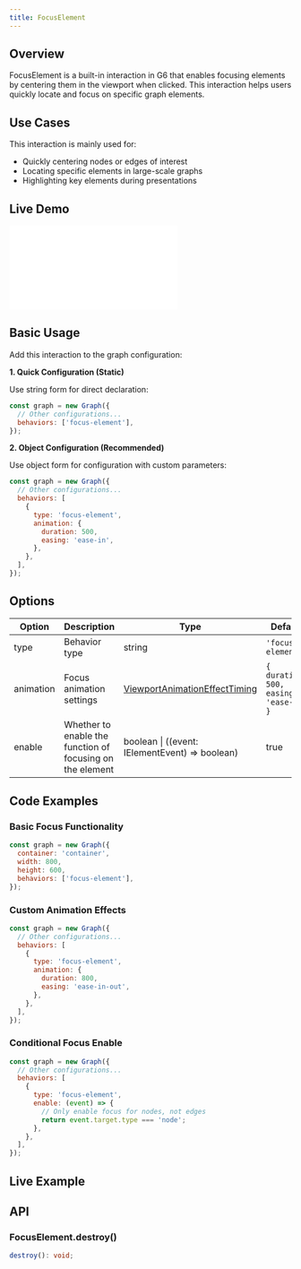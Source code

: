 ```yaml
---
title: FocusElement
---
```


## Overview

FocusElement is a built-in interaction in G6 that enables focusing elements by centering them in the viewport when clicked. This interaction helps users quickly locate and focus on specific graph elements.

## Use Cases

This interaction is mainly used for:

- Quickly centering nodes or edges of interest
- Locating specific elements in large-scale graphs
- Highlighting key elements during presentations

## Live Demo

<embed src="@/common/api/behaviors/focus-element.md"></embed>

## Basic Usage

Add this interaction to the graph configuration:

**1. Quick Configuration (Static)**

Use string form for direct declaration:

```javascript
const graph = new Graph({
  // Other configurations...
  behaviors: ['focus-element'],
});
```

**2. Object Configuration (Recommended)**

Use object form for configuration with custom parameters:

```javascript
const graph = new Graph({
  // Other configurations...
  behaviors: [
    {
      type: 'focus-element',
      animation: {
        duration: 500,
        easing: 'ease-in',
      },
    },
  ],
});
```

## Options

| Option    | Description                                               | Type                                                                                | Default                                | Required |
| --------- | --------------------------------------------------------- | ----------------------------------------------------------------------------------- | -------------------------------------- | -------- |
| type      | Behavior type                                             | string                                                                              | `'focus-element'`                      | ✓        |
| animation | Focus animation settings                                  | [ViewportAnimationEffectTiming](/manual/graph/option#viewportanimationeffecttiming) | `{ duration: 500, easing: 'ease-in' }` |          |
| enable    | Whether to enable the function of focusing on the element | boolean \| ((event: IElementEvent) => boolean)                                      | true                                   |          |

## Code Examples

### Basic Focus Functionality

```javascript
const graph = new Graph({
  container: 'container',
  width: 800,
  height: 600,
  behaviors: ['focus-element'],
});
```

### Custom Animation Effects

```javascript
const graph = new Graph({
  // Other configurations...
  behaviors: [
    {
      type: 'focus-element',
      animation: {
        duration: 800,
        easing: 'ease-in-out',
      },
    },
  ],
});
```

### Conditional Focus Enable

```javascript
const graph = new Graph({
  // Other configurations...
  behaviors: [
    {
      type: 'focus-element',
      enable: (event) => {
        // Only enable focus for nodes, not edges
        return event.target.type === 'node';
      },
    },
  ],
});
```

## Live Example

<Playground path="behavior/focus/demo/basic.js" rid="focus-element"></Playground>

## API

### FocusElement.destroy()

```typescript
destroy(): void;
```
